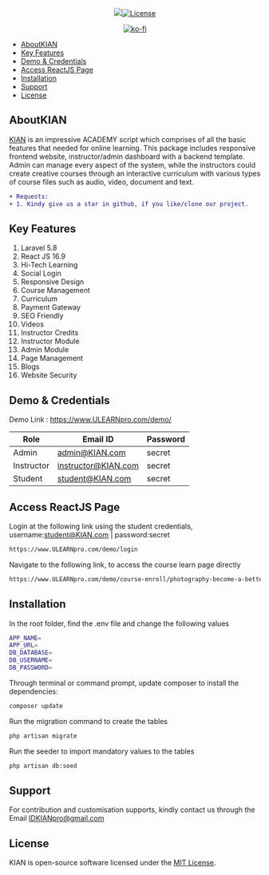 <p align="center"><img src="https://www.ULEARNpro.com/img/logo_md.png"><a href="https://packagist.org/packages/ULEARNpro/ULEARN"><img src="https://poser.pugx.org/ULEARNpro/ULEARN/license.svg" alt="License"></a></p>
<p align="center">
  <a href="https://ko-fi.com/G2G311PPB"><img src="https://www.ko-fi.com/img/githubbutton_sm.svg" alt="ko-fi"></a>
</p>

* [AboutKIAN](#about-KIAN)
* [Key Features](#about-KIAN)
* [Demo & Credentials](#about-KIAN)
* [Access ReactJS Page](#access-reactjs-page)
* [Installation](#about-KIAN)
* [Support](#about-KIAN)
* [License](#about-KIAN)

## AboutKIAN

<a href="https://www.ULEARNpro.com">KIAN</a> is an impressive ACADEMY script which comprises of all the basic features that needed for online learning. This package includes responsive frontend website, instructor/admin dashboard with a backend template. Admin can manage every aspect of the system, while the instructors could create creative courses through an interactive curriculum with various types of course files such as audio, video, document and text.

```diff
+ Requests: 
+ 1. Kindy give us a star in github, if you like/clone our project.
```

## Key Features
1. Laravel 5.8                        
2. React JS 16.9                       
3. Hi-Tech Learning                       
4. Social Login                  
5. Responsive Design                      
6. Course Management                     
7. Curriculum                
8. Payment Gateway                   
9. SEO Friendly                
10. Videos                 
11. Instructor Credits                        
12. Instructor Module                      
13. Admin Module                   
14. Page Management                       
15. Blogs                  
16. Website Security

## Demo & Credentials
Demo Link : https://www.ULEARNpro.com/demo/

|    Role       |        Email ID        |   Password    |
| ------------- | ---------------------  | ------------- |
|    Admin      | admin@KIAN.com       |    secret     |
|    Instructor | instructor@KIAN.com  |    secret     |
|    Student    | student@KIAN.com     |    secret     |

## Access ReactJS Page

Login at the following link using the student credentials, username:student@KIAN.com | password:secret

```sh
https://www.ULEARNpro.com/demo/login
```

Navigate to the following link, to access the course learn page directly

```sh
https://www.ULEARNpro.com/demo/course-enroll/photography-become-a-better-photographer/dlhZZTZ6bmZWTGdRd3YzVWp2ZldMQT09
```

## Installation
In the root folder, find the .env file and change the following values

```sh
APP_NAME=
APP_URL=
DB_DATABASE=
DB_USERNAME=
DB_PASSWORD=
```

Through terminal or command prompt, update composer to install the dependencies:

```sh
composer update
```
Run the migration command to create the tables

```sh
php artisan migrate
```

Run the seeder to import mandatory values to the tables

```sh
php artisan db:seed
```

## Support
For contribution and customisation supports, kindly contact us through the Email IDKIANpro@gmail.com

## License
KIAN is open-source software licensed under the [MIT License](LICENSE).
